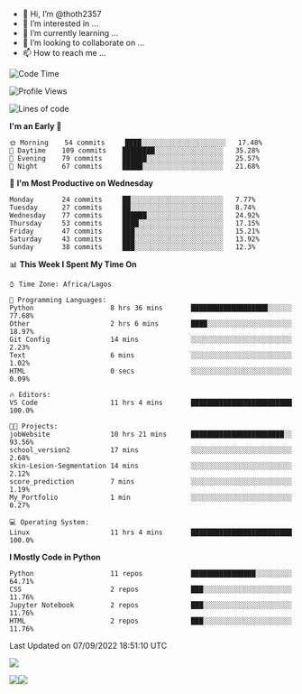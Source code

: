 <!---
thoth2357/thoth2357 is a ✨ special ✨ repository because its `README.md` (this file) appears on your GitHub profile.
You can click the Preview link to take a look at your changes.
--->

- 👋 Hi, I’m @thoth2357
- 👀 I’m interested in ...
- 🌱 I’m currently learning ...
- 💞️ I’m looking to collaborate on ...
- 📫 How to reach me ...




<!--START_SECTION:waka-->
![Code Time](http://img.shields.io/badge/Code%20Time-1%2C737%20hrs%2055%20mins-blue)

![Profile Views](http://img.shields.io/badge/Profile%20Views-34-blue)

![Lines of code](https://img.shields.io/badge/From%20Hello%20World%20I%27ve%20Written-432%20Thousand%20lines%20of%20code-blue)

**I'm an Early 🐤** 

```text
🌞 Morning    54 commits     ████░░░░░░░░░░░░░░░░░░░░░   17.48% 
🌆 Daytime    109 commits    ████████░░░░░░░░░░░░░░░░░   35.28% 
🌃 Evening    79 commits     ██████░░░░░░░░░░░░░░░░░░░   25.57% 
🌙 Night      67 commits     █████░░░░░░░░░░░░░░░░░░░░   21.68%

```
📅 **I'm Most Productive on Wednesday** 

```text
Monday       24 commits     ██░░░░░░░░░░░░░░░░░░░░░░░   7.77% 
Tuesday      27 commits     ██░░░░░░░░░░░░░░░░░░░░░░░   8.74% 
Wednesday    77 commits     ██████░░░░░░░░░░░░░░░░░░░   24.92% 
Thursday     53 commits     ████░░░░░░░░░░░░░░░░░░░░░   17.15% 
Friday       47 commits     ███░░░░░░░░░░░░░░░░░░░░░░   15.21% 
Saturday     43 commits     ███░░░░░░░░░░░░░░░░░░░░░░   13.92% 
Sunday       38 commits     ███░░░░░░░░░░░░░░░░░░░░░░   12.3%

```


📊 **This Week I Spent My Time On** 

```text
⌚︎ Time Zone: Africa/Lagos

💬 Programming Languages: 
Python                   8 hrs 36 mins       ███████████████████░░░░░░   77.68% 
Other                    2 hrs 6 mins        ████░░░░░░░░░░░░░░░░░░░░░   18.97% 
Git Config               14 mins             ░░░░░░░░░░░░░░░░░░░░░░░░░   2.23% 
Text                     6 mins              ░░░░░░░░░░░░░░░░░░░░░░░░░   1.02% 
HTML                     0 secs              ░░░░░░░░░░░░░░░░░░░░░░░░░   0.09%

🔥 Editors: 
VS Code                  11 hrs 4 mins       █████████████████████████   100.0%

🐱‍💻 Projects: 
jobWebsite               10 hrs 21 mins      ███████████████████████░░   93.56% 
school_version2          17 mins             ░░░░░░░░░░░░░░░░░░░░░░░░░   2.68% 
skin-Lesion-Segmentation 14 mins             ░░░░░░░░░░░░░░░░░░░░░░░░░   2.12% 
score_prediction         7 mins              ░░░░░░░░░░░░░░░░░░░░░░░░░   1.19% 
My_Portfolio             1 min               ░░░░░░░░░░░░░░░░░░░░░░░░░   0.27%

💻 Operating System: 
Linux                    11 hrs 4 mins       █████████████████████████   100.0%

```

**I Mostly Code in Python** 

```text
Python                   11 repos            ████████████████░░░░░░░░░   64.71% 
CSS                      2 repos             ███░░░░░░░░░░░░░░░░░░░░░░   11.76% 
Jupyter Notebook         2 repos             ███░░░░░░░░░░░░░░░░░░░░░░   11.76% 
HTML                     2 repos             ███░░░░░░░░░░░░░░░░░░░░░░   11.76%

```



 Last Updated on 07/09/2022 18:51:10 UTC
<!--END_SECTION:waka-->
![](http://github-profile-summary-cards.vercel.app/api/cards/profile-details?username=thoth2357&theme=2077)

![](http://github-profile-summary-cards.vercel.app/api/cards/stats?username=thoth2357&theme=2077)![](http://github-profile-summary-cards.vercel.app/api/cards/productive-time?username=thoth2357&theme=2077&utcOffset=8)
